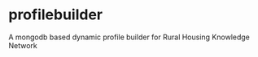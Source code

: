 profilebuilder
==============

A mongodb based dynamic profile builder for Rural Housing Knowledge Network